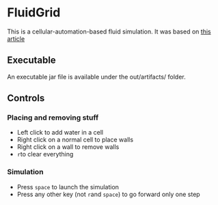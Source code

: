 # FluidGrid

This is a cellular-automation-based fluid simulation. It was based on [this article](http://www.jgallant.com/2d-liquid-simulator-with-cellular-automaton-in-unity/)

## Executable

An executable jar file is available under the out/artifacts/ folder.

## Controls

### Placing and removing stuff

* Left click to add water in a cell
* Right click on a normal cell to place walls
* Right click on a wall to remove walls
* `r`to clear everything

### Simulation

* Press `space` to launch the simulation
* Press any other key (not `r`and `space`) to go forward only one step
